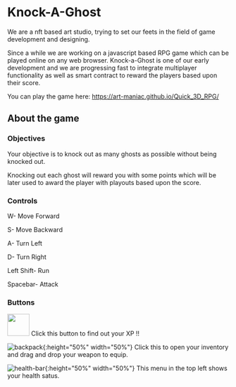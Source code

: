 # Knock-A-Ghost

We are a nft based art studio, trying to set our feets in the field of game development and designing.

Since a while we are working on a javascript based RPG game which can be played online on any web browser. Knock-a-Ghost is one of our early development and we are progressing fast to integrate multiplayer functionality as well as smart contract to reward the players based upon their score.

You can play the game here: https://art-maniac.github.io/Quick_3D_RPG/

## About the game

### Objectives

Your objective is to knock out as many ghosts as possible without being knocked out.

Knocking out each ghost will reward you with some points which will be later used to award the player with playouts based upon the score.

### Controls

W- Move Forward

S- Move Backward

A- Turn Left

D- Turn Right

Left Shift- Run

Spacebar- Attack

### Buttons

<img src="https://user-images.githubusercontent.com/43541876/145345093-268927e2-ab4b-4445-8a83-c2eca06f0272.png" height="50px" width="50px"> Click this button to find out your XP !!

![backpack](https://user-images.githubusercontent.com/43541876/145345217-6a4ecd42-2005-4db4-a076-16c0480a3732.png){:height="50%" width="50%"} Click this to open your inventory and drag and drop your weapon to equip.

![health-bar](https://user-images.githubusercontent.com/43541876/145345380-5d1e996b-7409-4214-83f0-fdf9aeaf70de.png){:height="50%" width="50%"} This menu in the top left shows your health satus.
